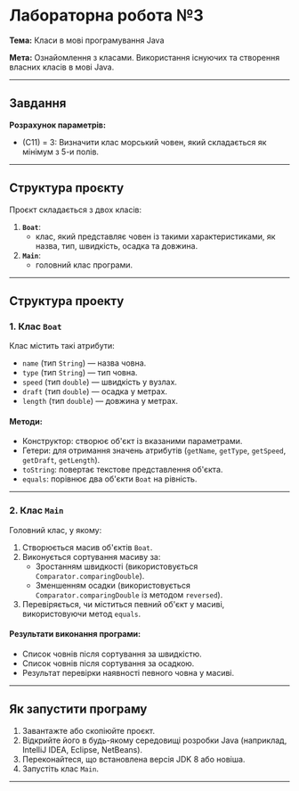 # Лабораторна робота №3
**Тема:** Класи в мові програмування Java

**Мета:** Ознайомлення з класами. Використання існуючих та створення власних класів в мові Java.


---

## Завдання
**Розрахунок параметрів:**
- (C11) = 3: Визначити клас морський човен, який складається як мінімум з 5-и полів.

---

## Структура проєкту
Проєкт складається з двох класів:
1. **`Boat`**:
    - клас, який представляє човен із такими характеристиками, як назва, тип, швидкість, осадка та довжина.
2. **`Main`**:
    - головний клас програми.

---

## Структура проекту
### 1. Клас `Boat`
Клас містить такі атрибути:
- `name` (тип `String`) — назва човна.
- `type` (тип `String`) — тип човна.
- `speed` (тип `double`) — швидкість у вузлах.
- `draft` (тип `double`) — осадка у метрах.
- `length` (тип `double`) — довжина у метрах. 

#### Методи:
- Конструктор: створює об'єкт із вказаними параметрами.
- Гетери: для отримання значень атрибутів (`getName`, `getType`, `getSpeed`, `getDraft`, `getLength`).
- `toString`: повертає текстове представлення об'єкта.
- `equals`: порівнює два об'єкти `Boat` на рівність.
---
### 2. Клас `Main`
Головний клас, у якому:
1. Створюється масив об'єктів `Boat`.
2. Виконується сортування масиву за:
    - Зростанням швидкості (використовується `Comparator.comparingDouble`).
    - Зменшенням осадки (використовується `Comparator.comparingDouble` із методом `reversed`).
3. Перевіряється, чи міститься певний об'єкт у масиві, використовуючи метод `equals`.

#### Результати виконання програми:
- Список човнів після сортування за швидкістю.
- Список човнів після сортування за осадкою.
- Результат перевірки наявності певного човна у масиві.

---

## Як запустити програму
1. Завантажте або скопіюйте проєкт.
2. Відкрийте його в будь-якому середовищі розробки Java (наприклад, IntelliJ IDEA, Eclipse, NetBeans).
3. Переконайтеся, що встановлена версія JDK 8 або новіша.
4. Запустіть клас `Main`.

---
